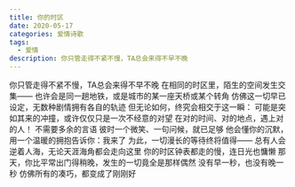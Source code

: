 ```yaml
---
title: 你的时区
date: 2020-05-17
categories: 爱情诗歌
tags:
  - 爱情
description: 你只管走得不紧不慢，TA总会来得不早不晚
---
```


你只管走得不紧不慢，TA总会来得不早不晚
在相同的时区里，陌生的空间发生交集——
也许会是同一趟地铁，或是城市的某一座天桥或某个转角
仿佛这一切早已设定，无数种剧情拥有各自的轨迹
但无论如何，终究会相交于这一瞬：
可能是突如其来的冲撞，或许仅仅只是一次不经意的对望
在对的时间、对的地点，遇上对的人！
不需要多余的言语
彼时一个微笑、一句问候，就已足够
他会懂你的沉默，用一个温暖的拥抱告诉你：我来了
为此，一切漫长的等待终将值得——
总有人会逆着人海，无论天涯海角都会走向这里
你的时区钟表都走的慢，连日光也慵懒
那天，你比平常出门得稍晚，发生的一切竟全是那样偶然
没有早一秒，也没有晚一秒
仿佛所有的凑巧，都变成了刚刚好

